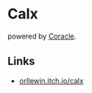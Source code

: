# Calx

powered by [Coracle](https://orllewin.github.io/playdate/). 


## Links

* [orllewin.itch.io/calx](https://orllewin.itch.io/calx)
